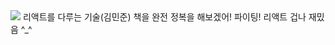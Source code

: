 <img src="https://img.shields.io/badge/react-61DAFB?style=for-the-badge&logo=react&logoColor=black">
리액트를 다루는 기술(김민준)
책을 완전 정복을 해보겠어!
파이팅! 리액트 겁나 재밌음 ^_^
